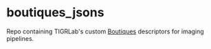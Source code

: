 # boutiques_jsons
Repo containing TIGRLab's custom [Boutiques](https://boutiques.github.io/) descriptors for imaging pipelines. 
